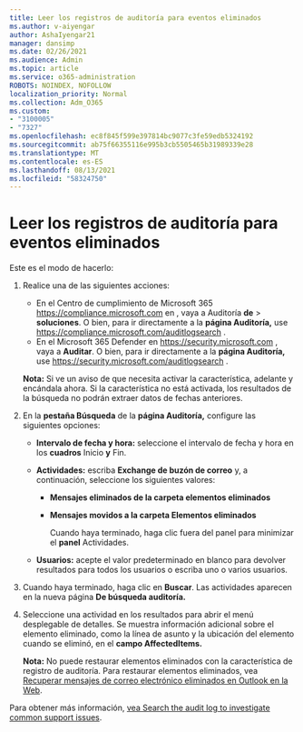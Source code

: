 ```yaml
---
title: Leer los registros de auditoría para eventos eliminados
ms.author: v-aiyengar
author: AshaIyengar21
manager: dansimp
ms.date: 02/26/2021
ms.audience: Admin
ms.topic: article
ms.service: o365-administration
ROBOTS: NOINDEX, NOFOLLOW
localization_priority: Normal
ms.collection: Adm_O365
ms.custom:
- "3100005"
- "7327"
ms.openlocfilehash: ec8f845f599e397814bc9077c3fe59edb5324192
ms.sourcegitcommit: ab75f66355116e995b3cb5505465b31989339e28
ms.translationtype: MT
ms.contentlocale: es-ES
ms.lasthandoff: 08/13/2021
ms.locfileid: "58324750"
---
```

# <a name="read-the-audit-logs-for-deleted-events"></a>Leer los registros de auditoría para eventos eliminados

Este es el modo de hacerlo:

1. Realice una de las siguientes acciones:
   - En el Centro de cumplimiento de Microsoft 365 <https://compliance.microsoft.com> en , vaya a Auditoría **de** \> **soluciones**. O bien, para ir directamente a la **página Auditoría,** use <https://compliance.microsoft.com/auditlogsearch> .
   - En el Microsoft 365 Defender en <https://security.microsoft.com> , vaya a **Auditar**. O bien, para ir directamente a la **página Auditoría,** use <https://security.microsoft.com/auditlogsearch> .

    **Nota:** Si ve un aviso de que necesita activar la característica, adelante y encándala ahora. Si la característica no está activada, los resultados de la búsqueda no podrán extraer datos de fechas anteriores.

2. En la **pestaña Búsqueda** de la **página Auditoría,** configure las siguientes opciones:
   - **Intervalo de fecha y hora:** seleccione el intervalo de fecha y hora en los **cuadros** Inicio **y** Fin.
   - **Actividades:** escriba **Exchange de buzón de correo** y, a continuación, seleccione los siguientes valores:
     - **Mensajes eliminados de la carpeta elementos eliminados**
     - **Mensajes movidos a la carpeta Elementos eliminados**

       Cuando haya terminado, haga clic fuera del panel para minimizar el **panel** Actividades.

   - **Usuarios:** acepte el valor predeterminado en blanco para devolver resultados para todos los usuarios o escriba uno o varios usuarios.

3. Cuando haya terminado, haga clic en **Buscar**. Las actividades aparecen en la nueva página **De búsqueda auditoría.**

4. Seleccione una actividad en los resultados para abrir el menú desplegable de detalles. Se muestra información adicional sobre el elemento eliminado, como la línea de asunto y la ubicación del elemento cuando se eliminó, en el **campo AffectedItems.**

   **Nota:** No puede restaurar elementos eliminados con la característica de registro de auditoría. Para restaurar elementos eliminados, vea [Recuperar mensajes de correo electrónico eliminados en Outlook en la Web](https://support.microsoft.com/office/recover-deleted-email-messages-in-outlook-on-the-web-a8ca78ac-4721-4066-95dd-571842e9fb11).

Para obtener más información, [vea Search the audit log to investigate common support issues](https://docs.microsoft.com/microsoft-365/compliance/auditing-troubleshooting-scenarios).
